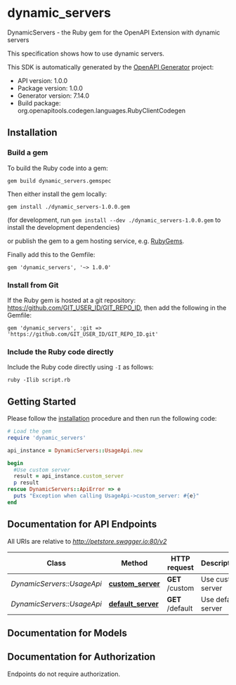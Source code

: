 # dynamic_servers

DynamicServers - the Ruby gem for the OpenAPI Extension with dynamic servers

This specification shows how to use dynamic servers.

This SDK is automatically generated by the [OpenAPI Generator](https://openapi-generator.tech) project:

- API version: 1.0.0
- Package version: 1.0.0
- Generator version: 7.14.0
- Build package: org.openapitools.codegen.languages.RubyClientCodegen

## Installation

### Build a gem

To build the Ruby code into a gem:

```shell
gem build dynamic_servers.gemspec
```

Then either install the gem locally:

```shell
gem install ./dynamic_servers-1.0.0.gem
```

(for development, run `gem install --dev ./dynamic_servers-1.0.0.gem` to install the development dependencies)

or publish the gem to a gem hosting service, e.g. [RubyGems](https://rubygems.org/).

Finally add this to the Gemfile:

    gem 'dynamic_servers', '~> 1.0.0'

### Install from Git

If the Ruby gem is hosted at a git repository: https://github.com/GIT_USER_ID/GIT_REPO_ID, then add the following in the Gemfile:

    gem 'dynamic_servers', :git => 'https://github.com/GIT_USER_ID/GIT_REPO_ID.git'

### Include the Ruby code directly

Include the Ruby code directly using `-I` as follows:

```shell
ruby -Ilib script.rb
```

## Getting Started

Please follow the [installation](#installation) procedure and then run the following code:

```ruby
# Load the gem
require 'dynamic_servers'

api_instance = DynamicServers::UsageApi.new

begin
  #Use custom server
  result = api_instance.custom_server
  p result
rescue DynamicServers::ApiError => e
  puts "Exception when calling UsageApi->custom_server: #{e}"
end

```

## Documentation for API Endpoints

All URIs are relative to *http://petstore.swagger.io:80/v2*

Class | Method | HTTP request | Description
------------ | ------------- | ------------- | -------------
*DynamicServers::UsageApi* | [**custom_server**](docs/UsageApi.md#custom_server) | **GET** /custom | Use custom server
*DynamicServers::UsageApi* | [**default_server**](docs/UsageApi.md#default_server) | **GET** /default | Use default server


## Documentation for Models



## Documentation for Authorization

Endpoints do not require authorization.

